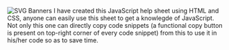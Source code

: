 ![SVG Banners](https://svg-banners.vercel.app/api?type=glitch&text1=JavaScript_Help_Sheet&width=1200&height=200)
I have created this JavaScript help sheet using HTML and CSS, anyone can easily use this sheet to get a knowlegde of JavaScript.
Not only this  one can directly copy code snippets (a functional copy button is present on top-right corner of every code snippet) from this to use it in his/her code so as to save time.
